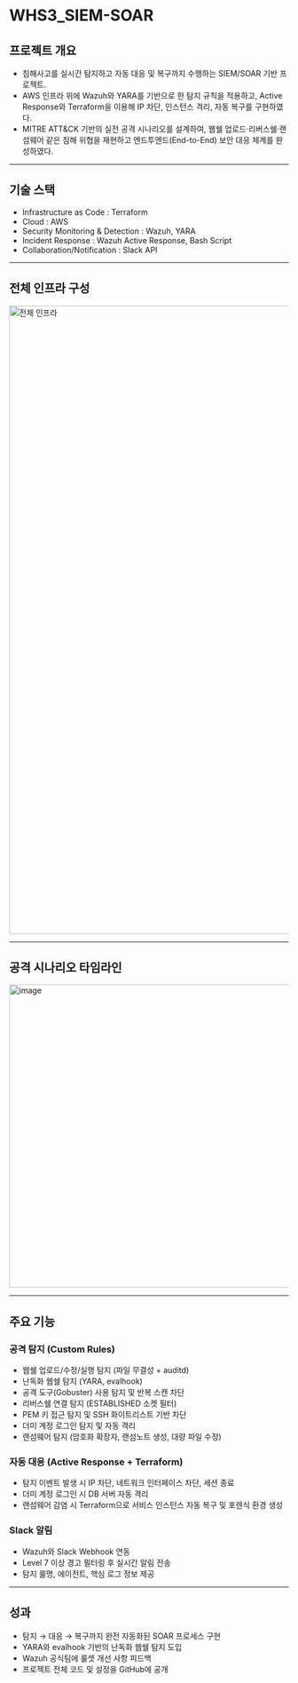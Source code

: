 # WHS3_SIEM-SOAR


## 프로젝트 개요

- 침해사고를 실시간 탐지하고 자동 대응 및 복구까지 수행하는 SIEM/SOAR 기반 프로젝트.
- AWS 인프라 위에 Wazuh와 YARA를 기반으로 한 탐지 규칙을 적용하고, Active Response와 Terraform을 이용해 IP 차단, 인스턴스 격리, 자동 복구를 구현하였다.
- MITRE ATT&CK 기반의 실전 공격 시나리오를 설계하여, 웹쉘 업로드·리버스쉘·랜섬웨어 같은 침해 위협을 재현하고 엔드투엔드(End-to-End) 보안 대응 체계를 완성하였다.

---

## 기술 스택   
- Infrastructure as Code : Terraform   
- Cloud : AWS
- Security Monitoring & Detection : Wazuh, YARA   
- Incident Response : Wazuh Active Response, Bash Script   
- Collaboration/Notification : Slack API

----

## 전체 인프라 구성
<img width="2471" height="1132" alt="전체 인프라" src="https://github.com/user-attachments/assets/f368b8c8-0631-4fb3-9bd6-adcffadc7c18" />


---

## 공격 시나리오 타임라인
<img width="1490" height="546" alt="image" src="https://github.com/user-attachments/assets/ec587921-e843-4143-8628-57e216dfe3a4" />


---

## 주요 기능

### 공격 탐지 (Custom Rules)
- 웹쉘 업로드/수정/실행 탐지 (파일 무결성 + auditd)   
- 난독화 웹쉘 탐지 (YARA, evalhook)   
- 공격 도구(Gobuster) 사용 탐지 및 반복 스캔 차단   
- 리버스쉘 연결 탐지 (ESTABLISHED 소켓 필터)   
- PEM 키 접근 탐지 및 SSH 화이트리스트 기반 차단   
- 더미 계정 로그인 탐지 및 자동 격리   
- 랜섬웨어 탐지 (암호화 확장자, 랜섬노트 생성, 대량 파일 수정)

### 자동 대응 (Active Response + Terraform)
- 탐지 이벤트 발생 시 IP 차단, 네트워크 인터페이스 차단, 세션 종료   
- 더미 계정 로그인 시 DB 서버 자동 격리   
- 랜섬웨어 감염 시 Terraform으로 서비스 인스턴스 자동 복구 및 포렌식 환경 생성   

### Slack 알림
- Wazuh와 Slack Webhook 연동   
- Level 7 이상 경고 필터링 후 실시간 알림 전송   
- 탐지 룰명, 에이전트, 핵심 로그 정보 제공

---

## 성과
- 탐지 → 대응 → 복구까지 완전 자동화된 SOAR 프로세스 구현   
- YARA와 evalhook 기반의 난독화 웹쉘 탐지 도입
- Wazuh 공식팀에 룰셋 개선 사항 피드백
- 프로젝트 전체 코드 및 설정을 GitHub에 공개

